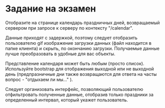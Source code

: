 # Задание на экзамен

Отобразите на странице календарь праздничных дней, возвращаемый сервером при запросе к серверу по контексту "/calendar". 

Данные приходят с задержкой, поэтому следует отобразить пользователю gif изображение загрузки данных (файл находится в папке клиента) и скрыть, по окончанию загрузки. Получаемые данные лучше преобразовать в удобные для вас объекты.

Представление календаря может быть любым (просто список). Используйте bootstrap для отображения выходной или не выходной день (предпразничные дни также возвращаются для ответа на часты вопрос - "отдыхаем ли мы..." ). 

Следует организовать интерфейс, позволяющий пользователю отфильтровать полученные данные, отобразив только праздники за определенный интервал, который укажет пользователь. 



